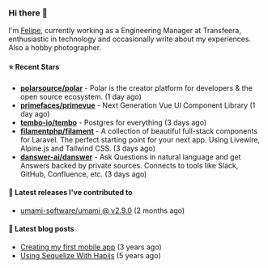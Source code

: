### Hi there 👋

I'm [Felipe](https://felipe.im), currently working as a Engineering Manager at Transfeera, enthusiastic in technology and occasionally write about my experiences. Also a hobby photographer.

#### ⭐ Recent Stars
- **[polarsource/polar](https://github.com/polarsource/polar)** - Polar is the creator platform for developers &amp; the open source ecosystem. (1 day ago)
- **[primefaces/primevue](https://github.com/primefaces/primevue)** - Next Generation Vue UI Component Library (1 day ago)
- **[tembo-io/tembo](https://github.com/tembo-io/tembo)** - Postgres for everything (3 days ago)
- **[filamentphp/filament](https://github.com/filamentphp/filament)** - A collection of beautiful full-stack components for Laravel. The perfect starting point for your next app. Using Livewire, Alpine.js and Tailwind CSS. (3 days ago)
- **[danswer-ai/danswer](https://github.com/danswer-ai/danswer)** - Ask Questions in natural language and get Answers backed by private sources. Connects to tools like Slack, GitHub, Confluence, etc. (3 days ago)

#### 🚀 Latest releases I've contributed to


- [umami-software/umami @ v2.9.0](https://github.com/umami-software/umami/releases/tag/v2.9.0) (2 months ago)

#### 📄 Latest blog posts
- [Creating my first mobile app](https://felipe.im/posts/creating-my-first-mobile-app/) (3 years ago)
- [Using Sequelize With Hapijs](https://felipe.im/posts/using-sequelize-with-hapijs/) (5 years ago)